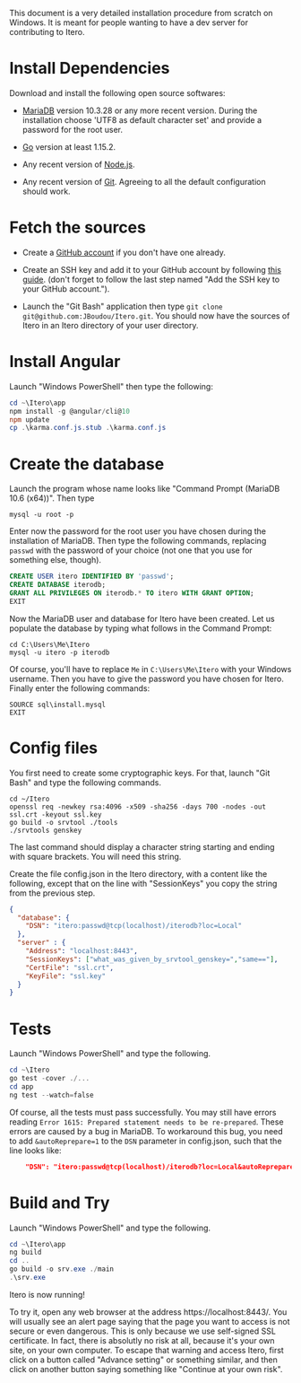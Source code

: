 This document is a very detailed installation procedure from scratch on Windows.
It is meant for people wanting to have a dev server for contributing to Itero.

# Install Dependencies

Download and install the following open source softwares:

 - [MariaDB](https://mariadb.org/download/) version 10.3.28 or any more recent
   version. During the installation choose 'UTF8 as default character set' and
   provide a password for the root user.

 - [Go](https://golang.org/dl/) version at least 1.15.2.

 - Any recent version of [Node.js](https://nodejs.org/en/download/).

 - Any recent version of [Git](https://git-scm.com/downloads).
   Agreeing to all the default configuration should work.

# Fetch the sources

 - Create a [GitHub account](https://github.com/join) if you don't have
   one already.

 - Create an SSH key and add it to your GitHub account by following
   [this guide](https://docs.github.com/en/github/authenticating-to-github/generating-a-new-ssh-key-and-adding-it-to-the-ssh-agent).
   (don't forget to follow the last step named "Add the SSH key to your GitHub
   account.").

 - Launch the "Git Bash" application then type `git clone git@github.com:JBoudou/Itero.git`.
   You should now have the sources of Itero in an Itero directory of your user
   directory.

# Install Angular

Launch "Windows PowerShell" then type the following:

```PowerShell
cd ~\Itero\app
npm install -g @angular/cli@10
npm update
cp .\karma.conf.js.stub .\karma.conf.js
```

# Create the database

Launch the program whose name looks like "Command Prompt (MariaDB 10.6 (x64))".
Then type
```Batchfile
mysql -u root -p
```
Enter now the password for the root user you have chosen during the
installation of MariaDB. Then type the following commands, replacing `passwd`
with the password of your choice (not one that you use for something else,
though).
```SQL
CREATE USER itero IDENTIFIED BY 'passwd';
CREATE DATABASE iterodb;
GRANT ALL PRIVILEGES ON iterodb.* TO itero WITH GRANT OPTION;
EXIT
```

Now the MariaDB user and database for Itero have been created. Let us populate
the database by typing what follows in the Command Prompt:
```Batchfile
cd C:\Users\Me\Itero
mysql -u itero -p iterodb
```
Of course, you'll have to replace `Me` in `C:\Users\Me\Itero` with your Windows
username. Then you have to give the password you have chosen for Itero.
Finally enter the following commands:
```MySQL
SOURCE sql\install.mysql
EXIT
```

# Config files

You first need to create some cryptographic keys. For that, launch "Git Bash"
and type the following commands.
```Shell
cd ~/Itero
openssl req -newkey rsa:4096 -x509 -sha256 -days 700 -nodes -out ssl.crt -keyout ssl.key
go build -o srvtool ./tools
./srvtools genskey
```
The last command should display a character string starting and ending with
square brackets. You will need this string.

Create the file config.json in the Itero directory, with a content like the
following, except that on the line with "SessionKeys" you copy the string from
the previous step.
```JSON
{
  "database": {
    "DSN": "itero:passwd@tcp(localhost)/iterodb?loc=Local"
  },
  "server" : {
    "Address": "localhost:8443",
    "SessionKeys": ["what_was_given_by_srvtool_genskey=","same=="],
    "CertFile": "ssl.crt",
    "KeyFile": "ssl.key"
  }
}
```

# Tests

Launch "Windows PowerShell" and type the following.
```PowerShell
cd ~\Itero
go test -cover ./...
cd app
ng test --watch=false
```
Of course, all the tests must pass successfully. You may still have errors
reading `Error 1615: Prepared statement needs to be re-prepared`. These errors
are caused by a bug in MariaDB. To workaround this bug, you need to add
`&autoReprepare=1` to the `DSN` parameter in config.json, such that the line
looks like:
```JSON
    "DSN": "itero:passwd@tcp(localhost)/iterodb?loc=Local&autoReprepare=1"
```

# Build and Try

Launch "Windows PowerShell" and type the following.
```PowerShell
cd ~\Itero\app
ng build
cd ..
go build -o srv.exe ./main
.\srv.exe
```
Itero is now running!

To try it, open any web browser at the address https://localhost:8443/. You will
usually see an alert page saying that the page you want to access is not secure
or even dangerous. This is only because we use self-signed SSL certificate. In
fact, there is absolutly no risk at all, because it's your own site, on your
own computer. To escape that warning and access Itero, first click on a button
called "Advance setting" or something similar, and then click on another button
saying something like "Continue at your own risk".
